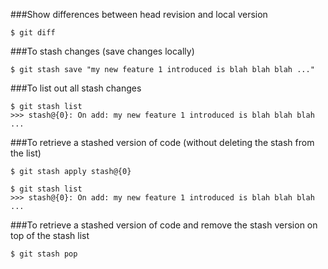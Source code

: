 
###Show differences between head revision and local version
```
$ git diff
```

###To stash changes (save changes locally)
```
$ git stash save "my new feature 1 introduced is blah blah blah ..."
```

###To list out all stash changes

```
$ git stash list
>>> stash@{0}: On add: my new feature 1 introduced is blah blah blah ...
```

###To retrieve a stashed version of code (without deleting the stash from the list)
```
$ git stash apply stash@{0}

$ git stash list
>>> stash@{0}: On add: my new feature 1 introduced is blah blah blah ...
```
###To retrieve a stashed version of code and remove the stash version on top of the stash list
```
$ git stash pop
```



